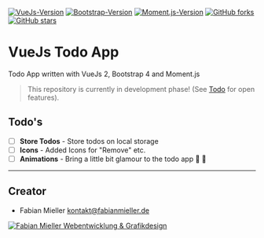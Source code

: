[![VueJs-Version](https://img.shields.io/badge/vue-2.5.3-4fc08d.svg?style=flat-square)](https://vuejs.org/) [![Bootstrap-Version](https://img.shields.io/badge/bootstrap-4.0.0%20beta%202-7952b3.svg?style=flat-square)](http://getbootstrap.com/) [![Moment.js-Version](https://img.shields.io/badge/moment.js-2.19.2-61b2a7.svg?style=flat-square)](http://momentjs.com/) [![GitHub forks](https://img.shields.io/github/forks/fabianmieller/vuejs-todo-app.svg?style=flat-square)](https://github.com/fabianmieller/vuejs-todo-app/network) [![GitHub stars](https://img.shields.io/github/stars/fabianmieller/vuejs-todo-app.svg?style=flat-square)](https://github.com/fabianmieller/vuejs-todo-app/stargazers)

# VueJs Todo App

Todo App written with VueJs 2, Bootstrap 4 and Moment.js

> This repository is currently in development phase!
> (See [Todo](#todo) for open features).

## Todo's

* [ ] **Store Todos** - Store todos on local storage
* [ ] **Icons** - Added Icons for "Remove" etc.
* [ ] **Animations** - Bring a little bit glamour to the todo app 🦄 🌈

----------

## Creator
* Fabian Mieller <kontakt@fabianmieller.de>

<a href="https://fabianmieller.de" title="Fabian Mieller Webentwicklung & Grafikdesign" target="_blank"><img src="https://fabianmieller.de/logo_small.png" alt="Fabian Mieller Webentwicklung & Grafikdesign"/></a>